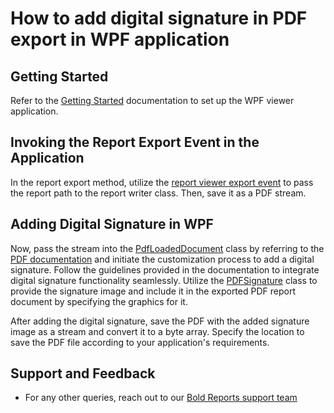 # How to add digital signature in PDF export in WPF application

## Getting Started

Refer to the [Getting Started](https://help.boldreports.com/embedded-reporting/wpf-reporting/report-viewer/display-ssrs-rdl-report-in-wpf-application/) documentation to set up the WPF viewer application.

## Invoking the Report Export Event in the Application

In the report export method, utilize the [report viewer export event](https://help.boldreports.com/embedded-reporting/cr/wpf-reporting/BoldReports.Windows.ExportEventHandler.html) to pass the report path to the report writer class. Then, save it as a PDF stream.

## Adding Digital Signature in WPF

Now, pass the stream into the [PdfLoadedDocument](https://help.syncfusion.com/cr/file-formats/Syncfusion.Pdf.Parsing.PdfLoadedDocument.html) class by referring to the [PDF documentation](https://help.syncfusion.com/file-formats/pdf/working-with-digitalsignature#adding-a-digital-signature-using-x509certificate2) and initiate the customization process to add a digital signature. Follow the guidelines provided in the documentation to integrate digital signature functionality seamlessly. Utilize the [PDFSignature](https://help.syncfusion.com/cr/file-formats/Syncfusion.Pdf.Security.PdfSignature.html) class to provide the signature image and include it in the exported PDF report document by specifying the graphics for it. 

After adding the digital signature, save the PDF with the added signature image as a stream and convert it to a byte array. Specify the location to save the PDF file according to your application's requirements.

## Support and Feedback

* For any other queries, reach out to our [Bold Reports support team](mailto:support@boldreports.com)